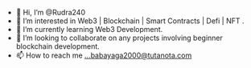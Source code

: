 - 👋 Hi, I’m @Rudra240
- 👀 I’m interested in Web3 | Blockchain | Smart Contracts | Defi | NFT .
- 🌱 I’m currently learning Web3 Development.
- 💞️ I’m looking to collaborate on any projects involving beginner blockchain development.
- 📫 How to reach me ...babayaga2000@tutanota.com

<!---
Rudra240/Rudra240 is a ✨ special ✨ repository because its `README.md` (this file) appears on your GitHub profile.
You can click the Preview link to take a look at your changes.
--->
